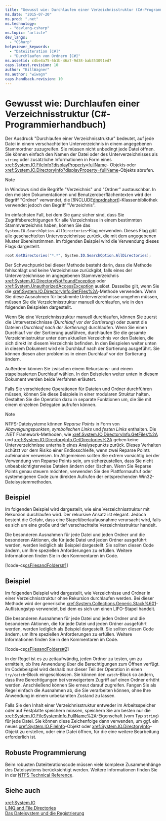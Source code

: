 ```yaml
---
title: "Gewusst wie: Durchlaufen einer Verzeichnisstruktur (C#-Programmierhandbuch) | Microsoft Docs"
ms.date: "2015-07-20"
ms.prod: ".net"
ms.technology: 
  - "devlang-csharp"
ms.topic: "article"
dev_langs: 
  - "CSharp"
helpviewer_keywords: 
  - "Dateiiteration [C#]"
  - "Durchlaufen von Ordnern [C#]"
ms.assetid: c4be4a75-6b1b-46a7-9d38-bab353091ed7
caps.latest.revision: 10
author: "BillWagner"
ms.author: "wiwagn"
caps.handback.revision: 10
---
```

# Gewusst wie: Durchlaufen einer Verzeichnisstruktur (C#-Programmierhandbuch)
Der Ausdruck "Durchlaufen einer Verzeichnisstruktur" bedeutet, auf jede Datei in einem verschachtelten Unterverzeichnis in einem angegebenen Stammordner zuzugreifen.  Sie müssen nicht unbedingt jede Datei öffnen.  Sie können einfach den Namen der Datei oder des Unterverzeichnisses als `string` oder zusätzliche Informationen in Form eines <xref:System.IO.FileInfo?displayProperty=fullName>\- Objekts oder <xref:System.IO.DirectoryInfo?displayProperty=fullName>\-Objekts abrufen.  
  
> [!NOTE]
>  In Windows sind die Begriffe "Verzeichnis" und "Ordner" austauschbar.  In den meisten Dokumentationen und Benutzeroberflächentexten wird der Begriff "Ordner" verwendet, die [!INCLUDE[dnprdnshort](../../../csharp/getting-started/includes/dnprdnshort-md.md)]\-Klassenbibliothek verwendet jedoch den Begriff "Verzeichnis".  
  
 Im einfachsten Fall, bei dem Sie ganz sicher sind, dass Sie Zugriffsberechtigungen für alle Verzeichnisse in einem bestimmten Stammverzeichnis haben, können Sie das `System.IO.SearchOption.AllDirectories`\-Flag verwenden.  Dieses Flag gibt alle geschachtelten Unterverzeichnisse zurück, die mit dem angegebenen Muster übereinstimmen.  Im folgenden Beispiel wird die Verwendung dieses Flags dargestellt.  
  
```c#  
root.GetDirectories("*.*", System.IO.SearchOption.AllDirectories);  
```  
  
 Der Schwachpunkt bei dieser Methode besteht darin, dass die Methode fehlschlägt und keine Verzeichnisse zurückgibt, falls eines der Unterverzeichnisse im angegebenen Stammverzeichnis <xref:System.IO.DirectoryNotFoundException> oder <xref:System.UnauthorizedAccessException> auslöst.  Dasselbe gilt, wenn Sie die <xref:System.IO.DirectoryInfo.GetFiles%2A>\-Methode verwenden.  Wenn Sie diese Ausnahmen für bestimmte Unterverzeichnisse umgehen müssen, müssen Sie die Verzeichnisstruktur manuell durchlaufen, wie in den folgenden Beispielen dargestellt.  
  
 Wenn Sie eine Verzeichnisstruktur manuell durchlaufen, können Sie zuerst die Unterverzeichnisse \(*Durchlauf vor der Sortierung*\) oder zuerst die Dateien \(*Durchlauf nach der Sortierung*\) durchlaufen.  Wenn Sie einen Durchlauf vor der Sortierung ausführen, durchlaufen Sie die gesamte Verzeichnisstruktur unter dem aktuellen Verzeichnis vor den Dateien, die sich direkt im diesem Verzeichnis befinden.  In den Beispielen weiter unten in diesem Dokument wird ein Durchlauf nach der Sortierung ausgeführt. Sie können diesen aber problemlos in einen Durchlauf vor der Sortierung ändern.  
  
 Außerdem können Sie zwischen einem Rekursions\- und einem stapelbasierten Durchlauf wählen.  In den Beispielen weiter unten in diesem Dokument werden beide Verfahren erläutert.  
  
 Falls Sie verschiedene Operationen für Dateien und Ordner durchführen müssen, können Sie diese Beispiele in einer modularen Struktur halten. Gestalten Sie die Operation dazu in separate Funktionen um, die Sie mit einem einzelnen Delegaten aufrufen können.  
  
> [!NOTE]
>  NTFS\-Dateisysteme können *Reparse Points* in Form von *Abzweigungspunkten*, *symbolischen Links* und *festen Links* enthalten.  Die .NET Framework\-Methoden, wie <xref:System.IO.DirectoryInfo.GetFiles%2A> und <xref:System.IO.DirectoryInfo.GetDirectories%2A> geben keine Unterverzeichnisse unterhalb eines Analysepunkts zurück.  Dieses Verhalten schützt vor dem Risiko einer Endlosschleife, wenn zwei Reparse Points aufeinander verweisen.  Im Allgemeinen sollten Sie extrem vorsichtig bei der Verwendung von Reparse Points sein, um sicherzustellen, dass Sie nicht unbeabsichtigterweise Dateien ändern oder löschen.  Wenn Sie Reparse Points genau steuern möchten, verwenden Sie den Plattformaufruf oder systemeigenen Code zum direkten Aufrufen der entsprechenden Win32\-Dateisystemmethoden.  
  
## Beispiel  
 Im folgenden Beispiel wird dargestellt, wie eine Verzeichnisstruktur mit Rekursion durchlaufen wird.  Der rekursive Ansatz ist elegant. Jedoch besteht die Gefahr, dass eine Stapelüberlaufausnahme verursacht wird, falls es sich um eine große und tief verschachtelte Verzeichnisstruktur handelt.  
  
 Die besonderen Ausnahmen für jede Datei und jeden Ordner und die besonderen Aktionen, die für jede Datei und jeden Ordner ausgeführt werden, werden lediglich als Beispiel dargestellt.  Sie sollten diesen Code ändern, um Ihre speziellen Anforderungen zu erfüllen.  Weitere Informationen finden Sie in den Kommentaren im Code.  
  
 [!code-cs[csFilesandFolders#1](../../../csharp/programming-guide/file-system/codesnippet/csharp/csFilesFolders/FileIteration.cs#1)]  
  
## Beispiel  
 Im folgenden Beispiel wird dargestellt, wie Verzeichnisse und Ordner in einer Verzeichnisstruktur ohne Rekursion durchlaufen werden.  Bei dieser Methode wird der generische <xref:System.Collections.Generic.Stack%601>\-Auflistungstyp verwendet, bei dem es sich um einen LIFO\-Stapel handelt.  
  
 Die besonderen Ausnahmen für jede Datei und jeden Ordner und die besonderen Aktionen, die für jede Datei und jeden Ordner ausgeführt werden, werden lediglich als Beispiel dargestellt.  Sie sollten diesen Code ändern, um Ihre speziellen Anforderungen zu erfüllen.  Weitere Informationen finden Sie in den Kommentaren im Code.  
  
 [!code-cs[csFilesandFolders#2](../../../csharp/programming-guide/file-system/codesnippet/csharp/csFilesFolders/FileIteration.cs#2)]  
  
 In der Regel ist es zu zeitaufwändig, jeden Ordner zu testen, um zu ermitteln, ob Ihre Anwendung über die Berechtigungen zum Öffnen verfügt.  Im Codebeispiel wird deshalb nur dieser Teil der Operation in einen `try/catch`\-Block eingeschlossen.  Sie können den `catch`\-Block so ändern, dass Ihre Berechtigungen bei verweigertem Zugriff auf einen Ordner erhöht werden. Anschließend können Sie erneut darauf zugreifen.  Fangen Sie als Regel einfach die Ausnahmen ab, die Sie verarbeiten können, ohne Ihre Anwendung in einem unbekannten Zustand zu lassen.  
  
 Falls Sie den Inhalt einer Verzeichnisstruktur entweder im Arbeitsspeicher oder auf Festplatte speichern müssen, speichern Sie am besten nur die <xref:System.IO.FileSystemInfo.FullName%2A>\-Eigenschaft \(vom Typ `string`\) für jede Datei.  Sie können diese Zeichenfolge dann verwenden, um ggf. ein neues <xref:System.IO.FileInfo>\-Objekt oder <xref:System.IO.DirectoryInfo>\-Objekt zu erstellen, oder eine Datei öffnen, für die eine weitere Bearbeitung erforderlich ist.  
  
## Robuste Programmierung  
 Beim robusten Dateiiterationscode müssen viele komplexe Zusammenhänge des Dateisystems berücksichtigt werden.  Weitere Informationen finden Sie in der [NTFS Technical Reference](http://go.microsoft.com/fwlink/?LinkId=79488).  
  
## Siehe auch  
 <xref:System.IO>   
 [LINQ and File Directories](../../../visual-basic/programming-guide/concepts/linq/linq-and-file-directories.md)   
 [Das Dateisystem und die Registrierung](../../../csharp/programming-guide/file-system/file-system-and-the-registry.md)